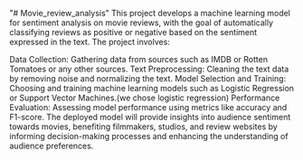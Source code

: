 "# Movie_review_analysis" 
This project  develops a machine learning model for sentiment analysis on movie reviews, with the goal of automatically classifying reviews as positive or negative based on the sentiment expressed in the text. The project involves:

Data Collection: Gathering data from sources such as IMDB or Rotten Tomatoes or any other sources.
Text Preprocessing: Cleaning the text data by removing noise and normalizing the text.
Model Selection and Training: Choosing and training machine learning models such as Logistic Regression or Support Vector Machines.(we chose logistic regression)
Performance Evaluation: Assessing model performance using metrics like accuracy and F1-score.
The deployed model will provide insights into audience sentiment towards movies, benefiting filmmakers, studios, and review websites by informing decision-making processes and enhancing the understanding of audience preferences.
